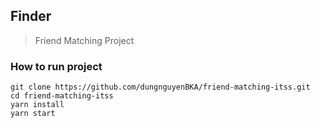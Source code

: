 ## Finder

> Friend Matching Project

### How to run project

```
git clone https://github.com/dungnguyenBKA/friend-matching-itss.git
cd friend-matching-itss
yarn install
yarn start
```
